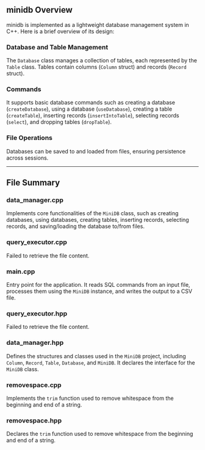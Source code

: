 ## minidb Overview

minidb is implemented as a lightweight database management system in C++. Here is a brief overview of its design:

### Database and Table Management

The `Database` class manages a collection of tables, each represented by the `Table` class. Tables contain columns (`Column` struct) and records (`Record` struct).

### Commands

It supports basic database commands such as creating a database (`createDatabase`), using a database (`useDatabase`), creating a table (`createTable`), inserting records (`insertIntoTable`), selecting records (`select`), and dropping tables (`dropTable`).

### File Operations

Databases can be saved to and loaded from files, ensuring persistence across sessions.

---

## File Summary

### data_manager.cpp

Implements core functionalities of the `MiniDB` class, such as creating databases, using databases, creating tables, inserting records, selecting records, and saving/loading the database to/from files.

### query_executor.cpp

Failed to retrieve the file content.

### main.cpp

Entry point for the application. It reads SQL commands from an input file, processes them using the `MiniDB` instance, and writes the output to a CSV file.

### query_executor.hpp

Failed to retrieve the file content.

### data_manager.hpp

Defines the structures and classes used in the `MiniDB` project, including `Column`, `Record`, `Table`, `Database`, and `MiniDB`. It declares the interface for the `MiniDB` class.

### removespace.cpp

Implements the `trim` function used to remove whitespace from the beginning and end of a string.

### removespace.hpp

Declares the `trim` function used to remove whitespace from the beginning and end of a string.
